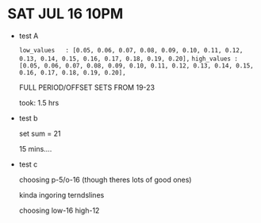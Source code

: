 # SAT JUL 16 10PM

* test A

	```low_values 	: [0.05, 0.06, 0.07, 0.08, 0.09, 0.10, 0.11, 0.12, 0.13, 0.14, 0.15, 0.16, 0.17, 0.18, 0.19, 0.20],```
	```high_values : [0.05, 0.06, 0.07, 0.08, 0.09, 0.10, 0.11, 0.12, 0.13, 0.14, 0.15, 0.16, 0.17, 0.18, 0.19, 0.20],```

    FULL PERIOD/OFFSET SETS FROM 19-23 

    took: 1.5 hrs


* test b

    set sum = 21

    15 mins.... 

* test c

    choosing p-5/o-16 (though theres lots of good ones)
    
    kinda ingoring terndslines

    choosing low-16
    high-12